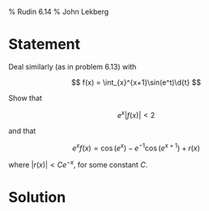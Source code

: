 % Rudin 6.14
% John Lekberg

# Statement

Deal similarly (as in problem 6.13) with

$$
f(x) = \int_{x}^{x+1}\sin(e^t)\d{t}
$$

Show that

$$
e^x|f(x)| < 2
$$

and that

$$
e^x f(x) = \cos(e^x) - e^{-1}\cos(e^{x+1}) + r(x)
$$

where $|r(x)| < Ce^{-x}$, for some constant $C$.

# Solution
